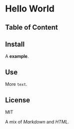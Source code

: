 # Hello World

## Table of Content

## Install

A **example**.

## Use

More `text`.

## License

MIT

<div class="note">

A mix of _Markdown_ and <em>HTML</em>.

</div>
